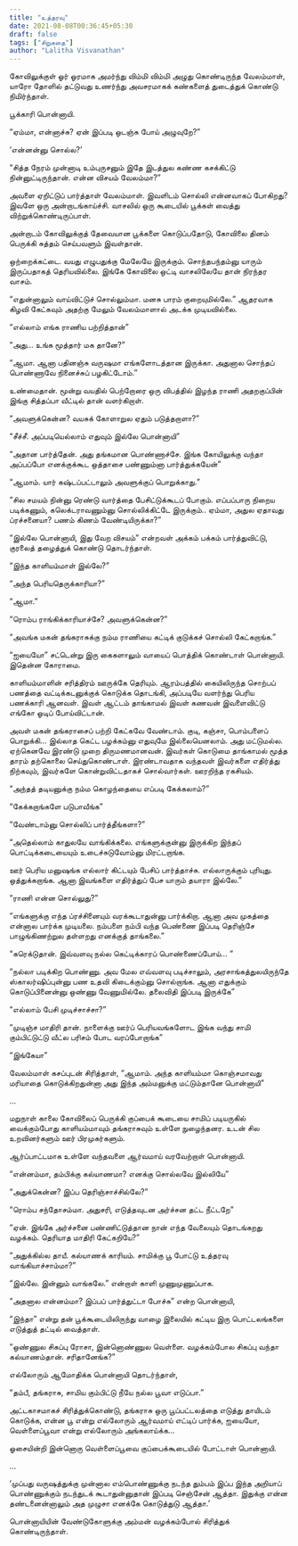 ```yaml
---
title: "உத்தரவு"
date: 2021-08-08T00:36:45+05:30
draft: false
tags: ["சிறுகதை"]
author: "Lalitha Visvanathan"
---
```


கோவிலுக்குள் ஓர் ஓரமாக அமர்ந்து விம்மி விம்மி அழுது கொண்டிருந்த வேலம்மாள், யாரோ தோளில் தட்டுவது உணர்ந்து அவசரமாகக் கண்களைத் துடைத்துக் கொண்டு நிமிர்ந்தாள். 

பூக்காரி பொன்னாயி. 

“ஏம்மா, என்னாச்சு? ஏன் இப்படி ஒடஞ்சு போய் அழுவுறே?”

‘என்னன்னு சொல்ல?’

“சித்த நேரம் முன்னாடி உம்புருசனும் இதே இடத்துல கண்ண கசக்கிட்டு  நின்னுட்டிருந்தான். என்ன விசயம் வேலம்மா?”

அவளை ஏறிட்டுப் பார்த்தாள் வேலம்மாள். இவளிடம் சொல்லி என்னவாகப் போகிறது? இவளே ஒரு அன்றாடங்காய்ச்சி. வாசலில் ஒரு கூடையில் பூக்கள் வைத்து விற்றுக்கொண்டிருப்பாள். 

அன்றாடம் கோவிலுக்குத் தேவையான பூக்களை கொடுப்பதோடு, கோவிலை தினம் பெருக்கி சுத்தம் செய்பவளும் இவள்தான்.

ஒற்றைக்கட்டை. வயது எழுபதுக்கு மேலேயே இருக்கும். சொந்தபந்தம்னு யாரும் இருப்பதாகத் தெரியவில்லை. இங்கே கோவிலை ஒட்டி வாசலிலேயே தான் நிரந்தர வாசம்.

“எதுன்னாலும் வாய்விட்டுச் சொல்லும்மா. மனசு பாரம் குறையுமில்லே.” ஆதரவாக கிழவி கேட்கவும் அதற்கு மேலும் வேலம்மாளால் அடக்க முடியவில்லை.

“எல்லாம் எங்க ராணிய பற்றித்தான்”

“அது… உங்க மூத்தார் மக தானே?”

“ஆமா. ஆனா பதினஞ்சு வருஷமா எங்களோடத்தான இருக்கா. அதுனால சொந்தப் பொண்ணாவே நினைச்சுப் பழகிட்டோம்.”

உண்மைதான். மூன்று வயதில் பெற்றோரை ஒரு விபத்தில் இழந்த ராணி அதறகுப்பின் இங்கு சித்தப்பா வீட்டில் தான் வளர்கிறாள்.

“அவளுக்கென்ன? வயசுக் கோளாறுல ஏதும் படுத்தறாளா?”

“சீச்சீ. அப்படியெல்லாம் எதுவும் இல்லே பொன்னாயி”     

“அதான பார்த்தேன். அது தங்கமான பொண்ணாச்சே. இங்க கோயிலுக்கு வந்தா அப்பப்போ எனக்குக்கூட ஒத்தாசை பண்ணும்னா பார்த்துக்கயேன்”

“ஆமாம். யார் கஷ்டப்பட்டாலும் அவளுக்குப் பொறுக்காது.”

“சில சமயம் நின்னு ரெண்டு வார்த்தை பேசிட்டுக்கூடப் போகும். எப்பப்பாரு நிறைய படிக்கணும், கலெக்டராவணும்னு சொல்லிக்கிட்டே இருக்கும்.. ஏம்மா, அதுல ஏதாவது ப்ரச்சனையா? பணம் கிணம் வேண்டியிருக்கா?”

“இல்லே பொன்னாயி, இது வேற விசயம்” என்றவள் அக்கம் பக்கம் பார்த்துவிட்டு, குரலைத் தழைத்துக் கொண்டு தொடர்ந்தாள்.

“இந்த காளியம்மாள் இல்லே?”

“அந்த பெரியதெருக்காரியா?”

“ஆமா.”

“ரொம்ப ராங்கிக்காரியாச்சே? அவளுக்கென்ன?”

“அவங்க மகன் தங்கராசுக்கு நம்ம ராணியை கட்டிக் குடுக்கச் சொல்லி கேட்கறாங்க.”

“ஐயையோ” சட்டென்று இரு கைகளாலும் வாயைப் பொத்திக் கொண்டாள் பொன்னாயி. இதென்ன கோராமை.

காளியம்மாளின் சரித்திரம் ஊருக்கே தெரியும். ஆரம்பத்தில் கையிலிருந்த சொற்பப் பணத்தை வட்டிக்கடனுக்குக் கொடுக்க தொடங்கி, அப்படியே வளர்ந்து  பெரிய பணக்காரி ஆனவள். இவள் ஆட்டம் தாங்காமல் இவள் கணவன் இவளைவிட்டு எங்கோ ஓடிப் போய்விட்டான்.

அவள் மகன் தங்கராசைப் பற்றி கேட்கவே வேண்டாம். குடி, கஞ்சா, பொம்பளைப் பொறுக்கி… இல்லாத கெட்ட பழக்கம்னு எதுவுமே இல்லையெனலாம். அது மட்டுமல்ல. ஏற்கெனவே இரண்டு முறை திருமணமானவன். இவர்கள் கொடுமை தாங்காமல் மூத்த தாரம் தற்கொலை செய்துகொண்டாள். இரண்டாவதாக வந்தவள் இவர்களை எதிர்த்து நிற்கவும், இவர்களே கொன்றுவிட்டதாகச் சொல்வார்கள். ஊரறிந்த ரகசியம். 

“அந்தத் தடியனுக்கு நம்ம கொழந்தையை எப்படி கேக்கலாம்?” 

“கேக்கறாங்களே படுபாவீங்க”

“வேண்டாம்னு சொல்லிப் பார்த்தீங்களா?”

“அதெல்லாம் காதுலயே வாங்கிக்கலை. எங்களுக்குன்னு இருக்கிற இந்தப் பொட்டிக்கடையையும் உடைச்சுடுவோம்னு மிரட்டறாங்க. 

ஊர் பெரிய மனுஷங்க எல்லார் கிட்டயும் பேசிப் பார்த்தாச்சு. எல்லாருக்கும் புரியுது. ஒத்துக்கறாங்க. ஆனா இவங்களை எதிர்த்துப் பேச யாரும் தயாரா இல்லே.”

“ராணி என்ன சொல்லுது?”

“எங்களுக்கு எந்த ப்ரச்சினையும் வரக்கூடாதுன்னு பார்க்கிறா. ஆனா அவ முகத்தை என்னால பார்க்க முடியலை. நம்பளை நம்பி வந்த பெண்ணை இப்படி தெரிஞ்சே பாழுங்கிணற்றுல தள்ளறது எனக்குத் தாங்கலை.”

“கரெக்டுதான். இவ்வளவு நல்ல கெட்டிக்காரப் பொண்ணைப்போய்… ”

“நல்லா படிக்கிற பொண்ணு. அவ மேல எவ்வளவு படிச்சாலும், அரசாங்கத்துலயிருந்தே ஸ்காலர்ஷிப்புன்னு பண உதவி கிடைக்கும்னு சொல்றாங்க. ஆனா எதுக்கும் கொடுப்பினைன்னு ஒண்ணு வேணுமில்லே. தலைவிதி இப்படி இருக்கே”

“எல்லாம் பேசி முடிச்சாச்சா?”

“முடிஞ்ச மாதிரி தான். நாளைக்கு ஊர்ப் பெரியவங்களோட இங்க வந்து சாமி கும்பிட்டுட்டு வீட்ல பரிசம் போட வரப்போறாங்க” 

“இங்கேயா”

வேலம்மாள் கசப்புடன் சிரித்தாள், “ஆமாம். அந்த காளியம்மா கொஞ்சமாவது மரியாதை கொடுக்கிறதுன்னா அது இந்த அம்மனுக்கு மட்டும்தானே பொன்னாயி”

…

மறுநாள் காலை கோவிலைப் பெருக்கி குப்பைக் கூடையை சாமிப் படியருகில் வைக்கும்போது காளியம்மாவும் தங்கராசுவும் உள்ளே நுழைந்தனர. உடன் சில உறவினர்களும் ஊர் பிரமுகர்களும். 

ஆர்ப்பாட்டமாக உள்ளே வந்தவளை ஆர்வமாய் வரவேற்றாள் பொன்னாயி. 

“என்னம்மா, தம்பிக்கு கல்யாணமா? எனக்கு சொல்லவே இல்லியே” 

“அதுக்கென்ன? இப்ப தெரிஞ்சாச்சில்லே?” 

“ரொம்ப சந்தோசம்மா. அதுசரி, எடுத்தவுடன அர்ச்சன தட்ட நீட்டறே”

“ஏன். இங்கே அர்ச்சனை பண்ணிட்டுத்தான நான் எந்த வேலையும் தொடங்கறது வழக்கம். தெரியாத மாதிரி கேட்கறியே?”

“அதுக்கில்ல தாயீ. கல்யாணக் காரியம். சாமிக்கு பூ போட்டு உத்தரவு வாங்கியாச்சாம்மா?”

“இல்லே. இன்னும் வாங்கலே.” என்றாள் காளி முணுமுணுப்பாக.

“அதனால என்னம்மா? இப்பப் பார்த்துட்டா போச்சு” என்ற பொன்னாயி,

“இந்தா” என்று தன் பூக்கூடையிலிருந்து வாழை இலையில் கட்டிய இரு பொட்டலங்களை எடுத்துத் தட்டில் வைத்தாள். 

“ஒண்ணுல சிகப்பு ரோசா, இன்னொண்ணுல வெள்ளை. வழக்கம்போல சிகப்பு வந்தா கல்யாணம்தான். சரிதானேங்க?”

எல்லோரும் ஆமோதிக்க பொன்னாயி தொடர்ந்தாள்,

“தம்பீ, தங்கராசு, சாமிய கும்பிட்டு நீயே நல்ல பூவா எடுப்பா.”

அட்டகாசமாகச் சிரித்துக்கொண்டு, தங்கராசு ஒரு பூப்பட்டலத்தை எடுத்து தாயிடம் கொடுக்க, என்ன பூ என்று எல்லோரும் ஆர்வமாய் எட்டிப் பார்க்க, ஐயையோ, வெள்ளைப்பூவா என்று எல்லோரும் அங்கலாய்க்க...

ஓசையின்றி இன்னொரு வெள்ளைப்பூவை குப்பைக்கூடையில் போட்டாள் பொன்னாயி. 

…

‘முப்பது வருஷத்துக்கு முன்னால எம்பொண்ணுக்கு நடந்த தும்பம் இப்ப இந்த அறியாப் பொண்ணுக்கும் நடந்துடக் கூடாதுன்னுதான் இப்படி செஞ்சேன் ஆத்தா. இதுக்கு என்ன தண்டனைன்னாலும் அத முழுசா எனக்கே கொடுத்துடு ஆத்தா.’ 

பொன்னாயியின் வேண்டுகோளுக்கு அம்மன் வழக்கம்போல் சிரித்துக் கொண்டிருந்தாள்.